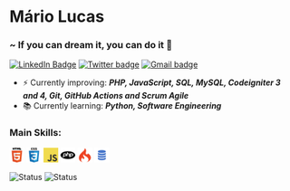 # Mário Lucas
### ~ If you can dream it, you can do it 👋

[![LinkedIn Badge](https://img.shields.io/badge/linkedin-blue?logo=linkedin&style=for-the-badge&logoColor=white)](https://www.linkedin.com/in/mário-lucas-65b369106/)
[![Twitter badge](https://img.shields.io/badge/twitter-white?logo=twitter&style=for-the-badge&logoColor=blue)](https://twitter.com/mariolucasdev)
[![Gmail badge](https://img.shields.io/badge/gmail-red?logo=gmail&style=for-the-badge&logoColor=white)](mailto:mariolucasdev@gmail.com)

- ⚡ Currently improving: **_PHP, JavaScript, SQL, MySQL, Codeigniter 3 and 4, Git, GitHub Actions and Scrum Agile_**
- 📚 Currently learning: **_Python, Software Engineering_**

### Main Skills:

<code><img title="HTML5" width="26px" src="https://raw.githubusercontent.com/github/explore/80688e429a7d4ef2fca1e82350fe8e3517d3494d/topics/html/html.png"/></code>
<code><img title="CSS3" width="26px" src="https://raw.githubusercontent.com/github/explore/80688e429a7d4ef2fca1e82350fe8e3517d3494d/topics/css/css.png"/></code>
<code><img title="JavaScript" width="26px" src="https://raw.githubusercontent.com/github/explore/80688e429a7d4ef2fca1e82350fe8e3517d3494d/topics/javascript/javascript.png"/></code>
<code><img title="PHP" width="26px" src="https://raw.githubusercontent.com/devicons/devicon/master/icons/php/php-plain.svg"/></code>
<code><img title="CodeIgniter 4" width="26px" src="https://raw.githubusercontent.com/devicons/devicon/master/icons/codeigniter/codeigniter-plain.svg"/></code>
<code><img title="SQL" width="26px" src="https://raw.githubusercontent.com/github/explore/80688e429a7d4ef2fca1e82350fe8e3517d3494d/topics/sql/sql.png"/></code><br>

<div>
   <img src="https://github-readme-stats.vercel.app/api/top-langs/?username=henriquenasc&layout=compact&langs_count=6&theme=dracula" height="180em" alt="Status"/>
   <img src="https://github-readme-stats.vercel.app/api?username=henriquenasc&show_icons=true&include_all_commits=true&count_private=true&theme=dracula" height="180em" alt="Status"/>
</div>
